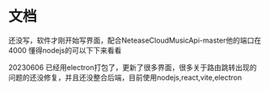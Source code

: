 # 文档
还没写，软件才刚开始写界面，配合NeteaseCloudMusicApi-master他的端口在4000
懂得nodejs的可以下下来看看

20230606
已经用electron打包了，更新了很多界面，很多关于路由跳转出现的问题的还没修复，并且还没整合后端，目前使用nodejs,react,vite,electron
